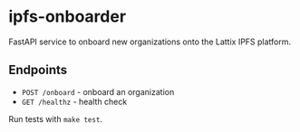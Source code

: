 # ipfs-onboarder

FastAPI service to onboard new organizations onto the Lattix IPFS platform.

## Endpoints
- `POST /onboard` - onboard an organization
- `GET /healthz` - health check

Run tests with `make test`.
